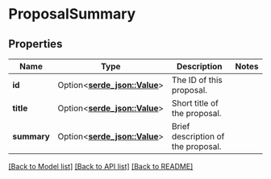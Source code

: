 # ProposalSummary

## Properties

Name | Type | Description | Notes
------------ | ------------- | ------------- | -------------
**id** | Option<[**serde_json::Value**](.md)> | The ID of this proposal. | 
**title** | Option<[**serde_json::Value**](.md)> | Short title of the proposal. | 
**summary** | Option<[**serde_json::Value**](.md)> | Brief description of the proposal. | 

[[Back to Model list]](../README.md#documentation-for-models) [[Back to API list]](../README.md#documentation-for-api-endpoints) [[Back to README]](../README.md)


